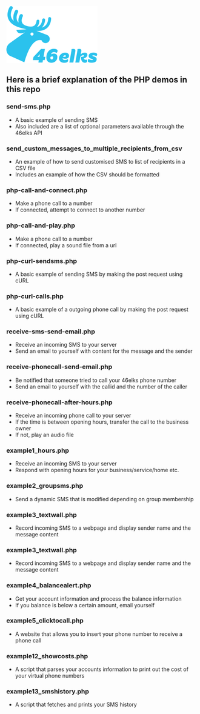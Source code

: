 ![46elks-logo](../../code-examples/logo-240x150.png)

## Here is a brief explanation of the PHP demos in this repo

### send-sms.php

* A basic example of sending SMS
* Also included are a list of optional parameters available through the 46elks API

### send_custom_messages_to_multiple_recipients_from_csv

* An example of how to send customised SMS to list of recipients in a CSV file
* Includes an example of how the CSV should be formatted

### php-call-and-connect.php

* Make a phone call to a number
* If connected, attempt to connect to another number

### php-call-and-play.php

* Make a phone call to a number
* If connected, play a sound file from a url

### php-curl-sendsms.php 

* A basic example of sending SMS by making the post request using cURL

### php-curl-calls.php

* A basic example of a outgoing phone call by making the post request using cURL

### receive-sms-send-email.php

* Receive an incoming SMS to your server
* Send an email to yourself with content for the message and the sender

### receive-phonecall-send-email.php

* Be notified that someone tried to call your 46elks phone number
* Send an email to yourself with the callid and the number of the caller

### receive-phonecall-after-hours.php

* Receive an incoming phone call to your server
* If the time is between opening hours, transfer the call to the business owner
* If not, play an audio file

### example1_hours.php

* Receive an incoming SMS to your server
* Respond with opening hours for your business/service/home etc.

### example2_groupsms.php

* Send a dynamic SMS that is modified depending on group membership

### example3_textwall.php

* Record incoming SMS to a webpage and display sender name and the message content

### example3_textwall.php

* Record incoming SMS to a webpage and display sender name and the message content

### example4_balancealert.php

* Get your account information and process the balance information
* If you balance is below a certain amount, email yourself

### example5_clicktocall.php

* A website that allows you to insert your phone number to receive a phone call

### example12_showcosts.php

* A script that parses your accounts information to print out the cost of your virtual phone numbers

### example13_smshistory.php

* A script that fetches and prints your SMS history